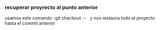 ### recuperar proyrecto al punto anterior

usamos este comando
-git checkout -- .
y nos restaura todo el proyecto hasta el commit anterior
